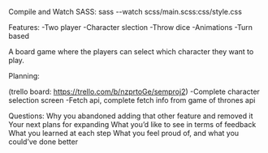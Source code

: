 Compile and Watch SASS:
sass --watch scss/main.scss:css/style.css


Features:
-Two player
-Character slection
-Throw dice
-Animations
-Turn based

A board game where the players can select which character they want to play.

Planning: 

(trello board: https://trello.com/b/nzprtoGe/semproj2)
-Complete character selection screen
-Fetch api, complete fetch info from game of thrones api


Questions:
Why you abandoned adding that other feature and removed it
Your next plans for expanding
What you’d like to see in terms of feedback
What you learned at each step
What you feel proud of, and what you could’ve done better





